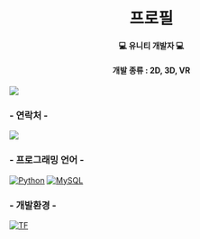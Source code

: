 <h1 align="center">프로필</h1>
<h4 align="center"> 💻 유니티 개발자 💻 </h4>
<h4 align="center"> 개발 종류 : 2D, 3D, VR </h4>

[![](https://img.shields.io/badge/개발자_포트폴리오-800000?style=for-the-badge&logo=개발자_포트폴리오&logoColor=white)](https://developerwor.github.io/)

### - 연락처 -

[![](https://img.shields.io/badge/Naver-D14836?style=for-the-badge&logo=naver=white)]("https://hmh9110@naver.com")

### - 프로그래밍 언어 -

[![Python](https://img.shields.io/badge/-Csharp-306998?logo=Csharp&logoColor=white&style=for-the-badge)](#)
[![MySQL](https://img.shields.io/badge/MySQL-00758F?style=for-the-badge&logo=mysql&logoColor=white)](#)

### - 개발환경 -

[![TF](https://img.shields.io/badge/Unity-FFA800?style=for-the-badge&logo=Unity&logoColor=white)](#) 
